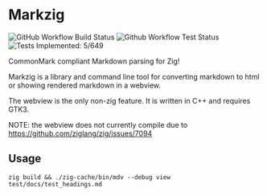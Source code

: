 # Markzig

![GitHub Workflow Build Status](https://github.com/demizer/markzig/workflows/Build/badge.svg)
![Github Workflow Test Status](https://github.com/demizer/markzig/workflows/Tests/badge.svg)
![Tests Implemented: 5/649](https://img.shields.io/badge/Tests-5%2F649-brightgreen.svg)

CommonMark compliant Markdown parsing for Zig!

Markzig is a library and command line tool for converting markdown to html or showing rendered markdown in a webview.

The webview is the only non-zig feature. It is written in C++ and requires GTK3.

NOTE: the webview does not currently compile due to https://github.com/ziglang/zig/issues/7094

## Usage

```
zig build && ./zig-cache/bin/mdv --debug view test/docs/test_headings.md
```
